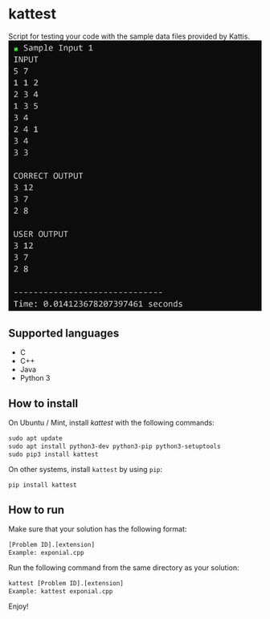 # kattest
Script for testing your code with the sample data files provided by Kattis.
![](kattest-output.JPG)

## Supported languages
* C
* C++
* Java
* Python 3

## How to install
On Ubuntu / Mint, install <i>kattest</i> with the following commands:
```
sudo apt update
sudo apt install python3-dev python3-pip python3-setuptools
sudo pip3 install kattest
```
On other systems, install `kattest` by using `pip`:
```
pip install kattest
```

## How to run
Make sure that your solution has the following format:
```
[Problem ID].[extension]
Example: exponial.cpp
```
Run the following command from the same directory as your solution:
```
kattest [Problem ID].[extension]
Example: kattest exponial.cpp
```
Enjoy!
